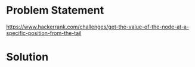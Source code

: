 # Problem Statement

<https://www.hackerrank.com/challenges/get-the-value-of-the-node-at-a-specific-position-from-the-tail>

# Solution
